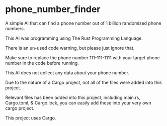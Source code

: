 # phone_number_finder
A simple AI that can find a phone number out of 1 billion randomized phone numbers.

This AI was programming using The Rust Programming Language.

There is an un-used code warning, but please just ignore that.

Make sure to replace the phone number 111-111-1111 with your target phone number in the code before running.

This AI does not collect any data about your phone number.

Due to the nature of a Cargo project, not all of the files were added into this project.

Relevant files has been added into this project, including main.rs, Cargo.toml, & Cargo.lock, you can easily add these into your very own cargo project.

This project uses Cargo.
